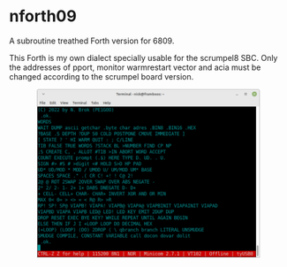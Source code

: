 # nforth09
A subroutine treathed Forth version for 6809.<p>
This Forth is my own dialect specially usable for the scrumpel8 SBC.
Only the addresses of pport, monitor warmrestart vector and acia must be changed according to the scrumpel board version.
<p align='center'>
<img alt='Screenshot running Forth' src=https://github.com/nbrok/nforth09/blob/main/Screenshot_2022-01-13_08-07-46.png raw=true' title='Screenshot of running Forth' width='80%'>
</p>

